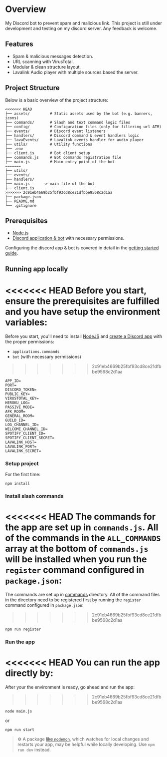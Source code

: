 # Overview 

My Discord bot to prevent spam and malicious link. This project is still under development and testing on my discord server. Any feedback is welcome. 

## Features

- Spam & malicious messages detection.
- URL scanning with VirusTotal.
- Modular & clean structure layout.
- Lavalink Audio player with multiple sources based the server.

## Project Structure
Below is a basic overview of the project structure:

```
<<<<<<< HEAD
├── assets/         # Static assets used by the bot (e.g. banners, icons)
├── commands/       # Slash and text command logic files
├── config/         # Configuration files (only for filtering url ATM)
├── events/         # Discord event listeners
├── handlers/       # Discord command & event handlers logic 
├── lavaEvents/     # Lavalink events handler for audio player
├── utils/          # Utility functions
├── .env
├── client.js       # Bot client setup
├── commands.js     # Bot commands registration file
├── main.js         # Main entry point of the bot
=======
├── utils/
├── events/
├── handlers/
├── main.js      -> main file of the bot
├── client.js
>>>>>>> 2c91eb4669b25fbf93cd8ce21dfbbe9568c2d1aa
├── package.json
├── README.md
└── .gitignore
```
## Prerequisites

- [Node.js](https://nodejs.org/en/download/)
- [Discord application & bot](https://discord.com/developers/applications) with necessary permissions.

Configuring the discord app & bot is covered in detail in the [getting started guide](https://discord.com/developers/docs/getting-started).

## Running app locally

<<<<<<< HEAD
Before you start, ensure the prerequisites are fulfilled and you have setup the environment variables:
=======
Before you start, you'll need to install [NodeJS](https://nodejs.org/en/download/) and [create a Discord app](https://discord.com/developers/applications) with the proper permissions:
- `applications.commands`
- `bot` (with necessary permissions)
>>>>>>> 2c91eb4669b25fbf93cd8ce21dfbbe9568c2d1aa

```
APP_ID=
PORT=
DISCORD_TOKEN=
PUBLIC_KEY=
VIRUSTOTAL_KEY=
HEROKU_LOG=
PASSIVE_MODE=
AFK_ROOM=
GENERAL_ROOM=
GUILD_ID=
LOG_CHANNEL_ID=
WELCOME_CHANNEL_ID=
SPOTIFY_CLIENT_ID=
SPOTIFY_CLIENT_SECRET=
LAVALINK_HOST=
LAVALINK_PORT=
LAVALINK_SECRET=
```

### Setup project

For the first time:
```
npm install
```

### Install slash commands

<<<<<<< HEAD
The commands for the app are set up in `commands.js`. All of the commands in the `ALL_COMMANDS` array at the bottom of `commands.js` will be installed when you run the `register` command configured in `package.json`:
=======
The commands are set up in [commands](https://github.com/luthfihakim2004/gentooerz/tree/main/commands) directory. All of the command files in the directory need to be registered first by running the `register` command configured in `package.json`:
>>>>>>> 2c91eb4669b25fbf93cd8ce21dfbbe9568c2d1aa

```
npm run register
```

### Run the app

<<<<<<< HEAD
You can run the app directly by:
=======
After your the environment is ready, go ahead and run the app:
>>>>>>> 2c91eb4669b25fbf93cd8ce21dfbbe9568c2d1aa

```
node main.js
```
or 
```
npm run start
```

> ⚙️ A package [like `nodemon`](https://github.com/remy/nodemon), which watches for local changes and restarts your app, may be helpful while locally developing. Use ```npm run dev``` instead.
